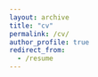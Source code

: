 ```yaml
---
layout: archive
title: "cv"
permalink: /cv/
author_profile: true
redirect_from:
  - /resume
---
```

